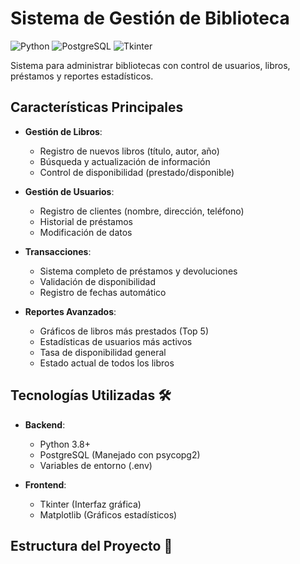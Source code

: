 # Sistema de Gestión de Biblioteca 

![Python](https://img.shields.io/badge/Python-3.8%2B-blue)
![PostgreSQL](https://img.shields.io/badge/PostgreSQL-13%2B-blue)
![Tkinter](https://img.shields.io/badge/GUI-Tkinter-green)

Sistema para administrar bibliotecas con control de usuarios, libros, préstamos y reportes estadísticos.

## Características Principales 

- **Gestión de Libros**:
  - Registro de nuevos libros (título, autor, año)
  - Búsqueda y actualización de información
  - Control de disponibilidad (prestado/disponible)

- **Gestión de Usuarios**:
  - Registro de clientes (nombre, dirección, teléfono)
  - Historial de préstamos
  - Modificación de datos

- **Transacciones**:
  - Sistema completo de préstamos y devoluciones
  - Validación de disponibilidad
  - Registro de fechas automático

- **Reportes Avanzados**:
  - Gráficos de libros más prestados (Top 5)
  - Estadísticas de usuarios más activos
  - Tasa de disponibilidad general
  - Estado actual de todos los libros

## Tecnologías Utilizadas 🛠️

- **Backend**:
  - Python 3.8+
  - PostgreSQL (Manejado con psycopg2)
  - Variables de entorno (.env)

- **Frontend**:
  - Tkinter (Interfaz gráfica)
  - Matplotlib (Gráficos estadísticos)

## Estructura del Proyecto 📂
